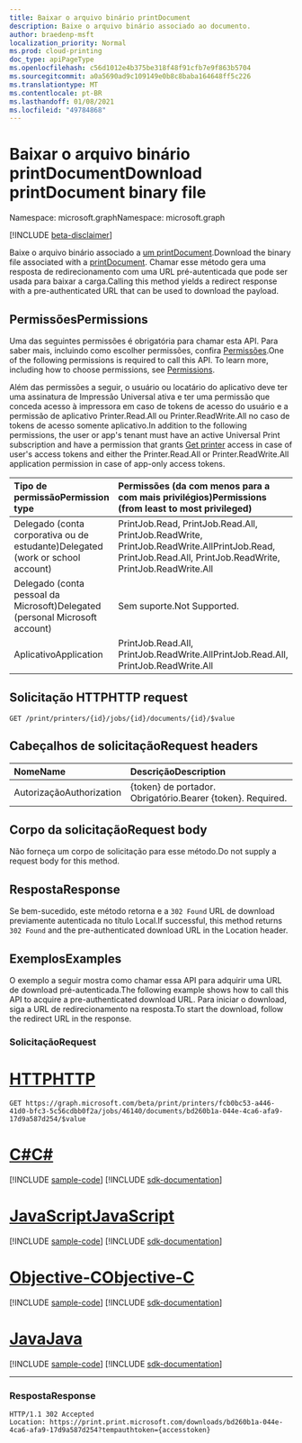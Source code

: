 ```yaml
---
title: Baixar o arquivo binário printDocument
description: Baixe o arquivo binário associado ao documento.
author: braedenp-msft
localization_priority: Normal
ms.prod: cloud-printing
doc_type: apiPageType
ms.openlocfilehash: c56d1012e4b375be318f48f91cfb7e9f863b5704
ms.sourcegitcommit: a0a5690ad9c109149e0b8c8baba164648ff5c226
ms.translationtype: MT
ms.contentlocale: pt-BR
ms.lasthandoff: 01/08/2021
ms.locfileid: "49784868"
---
```

# <a name="download-printdocument-binary-file"></a><span data-ttu-id="b372b-103">Baixar o arquivo binário printDocument</span><span class="sxs-lookup"><span data-stu-id="b372b-103">Download printDocument binary file</span></span>

<span data-ttu-id="b372b-104">Namespace: microsoft.graph</span><span class="sxs-lookup"><span data-stu-id="b372b-104">Namespace: microsoft.graph</span></span>

[!INCLUDE [beta-disclaimer](../../includes/beta-disclaimer.md)]

<span data-ttu-id="b372b-105">Baixe o arquivo binário associado a [um printDocument](../resources/printdocument.md).</span><span class="sxs-lookup"><span data-stu-id="b372b-105">Download the binary file associated with a [printDocument](../resources/printdocument.md).</span></span> <span data-ttu-id="b372b-106">Chamar esse método gera uma resposta de redirecionamento com uma URL pré-autenticada que pode ser usada para baixar a carga.</span><span class="sxs-lookup"><span data-stu-id="b372b-106">Calling this method yields a redirect response with a pre-authenticated URL that can be used to download the payload.</span></span>

## <a name="permissions"></a><span data-ttu-id="b372b-107">Permissões</span><span class="sxs-lookup"><span data-stu-id="b372b-107">Permissions</span></span>
<span data-ttu-id="b372b-p102">Uma das seguintes permissões é obrigatória para chamar esta API. Para saber mais, incluindo como escolher permissões, confira [Permissões](/graph/permissions-reference).</span><span class="sxs-lookup"><span data-stu-id="b372b-p102">One of the following permissions is required to call this API. To learn more, including how to choose permissions, see [Permissions](/graph/permissions-reference).</span></span>

<span data-ttu-id="b372b-110">Além das permissões a seguir, o usuário ou locatário do aplicativo deve ter uma [](printer-get.md) assinatura de Impressão Universal ativa e ter uma permissão que conceda acesso à impressora em caso de tokens de acesso do usuário e a permissão de aplicativo Printer.Read.All ou Printer.ReadWrite.All no caso de tokens de acesso somente aplicativo.</span><span class="sxs-lookup"><span data-stu-id="b372b-110">In addition to the following permissions, the user or app's tenant must have an active Universal Print subscription and have a permission that grants [Get printer](printer-get.md) access in case of user's access tokens and either the Printer.Read.All or Printer.ReadWrite.All application permission in case of app-only access tokens.</span></span> 

| <span data-ttu-id="b372b-111">Tipo de permissão</span><span class="sxs-lookup"><span data-stu-id="b372b-111">Permission type</span></span>                        | <span data-ttu-id="b372b-112">Permissões (da com menos para a com mais privilégios)</span><span class="sxs-lookup"><span data-stu-id="b372b-112">Permissions (from least to most privileged)</span></span>                  |
| :------------------------------------- | :----------------------------------------------------------- |
| <span data-ttu-id="b372b-113">Delegado (conta corporativa ou de estudante)</span><span class="sxs-lookup"><span data-stu-id="b372b-113">Delegated (work or school account)</span></span>     | <span data-ttu-id="b372b-114">PrintJob.Read, PrintJob.Read.All, PrintJob.ReadWrite, PrintJob.ReadWrite.All</span><span class="sxs-lookup"><span data-stu-id="b372b-114">PrintJob.Read, PrintJob.Read.All, PrintJob.ReadWrite, PrintJob.ReadWrite.All</span></span> |
| <span data-ttu-id="b372b-115">Delegado (conta pessoal da Microsoft)</span><span class="sxs-lookup"><span data-stu-id="b372b-115">Delegated (personal Microsoft account)</span></span> | <span data-ttu-id="b372b-116">Sem suporte.</span><span class="sxs-lookup"><span data-stu-id="b372b-116">Not Supported.</span></span>                                               |
| <span data-ttu-id="b372b-117">Aplicativo</span><span class="sxs-lookup"><span data-stu-id="b372b-117">Application</span></span>                            | <span data-ttu-id="b372b-118">PrintJob.Read.All, PrintJob.ReadWrite.All</span><span class="sxs-lookup"><span data-stu-id="b372b-118">PrintJob.Read.All, PrintJob.ReadWrite.All</span></span>                    |

## <a name="http-request"></a><span data-ttu-id="b372b-119">Solicitação HTTP</span><span class="sxs-lookup"><span data-stu-id="b372b-119">HTTP request</span></span>
<!-- { "blockType": "ignored" } -->
```http
GET /print/printers/{id}/jobs/{id}/documents/{id}/$value
```
## <a name="request-headers"></a><span data-ttu-id="b372b-120">Cabeçalhos de solicitação</span><span class="sxs-lookup"><span data-stu-id="b372b-120">Request headers</span></span>
| <span data-ttu-id="b372b-121">Nome</span><span class="sxs-lookup"><span data-stu-id="b372b-121">Name</span></span>          | <span data-ttu-id="b372b-122">Descrição</span><span class="sxs-lookup"><span data-stu-id="b372b-122">Description</span></span>               |
| :------------ | :------------------------ |
| <span data-ttu-id="b372b-123">Autorização</span><span class="sxs-lookup"><span data-stu-id="b372b-123">Authorization</span></span> | <span data-ttu-id="b372b-p103">{token} de portador. Obrigatório.</span><span class="sxs-lookup"><span data-stu-id="b372b-p103">Bearer {token}. Required.</span></span> |

## <a name="request-body"></a><span data-ttu-id="b372b-126">Corpo da solicitação</span><span class="sxs-lookup"><span data-stu-id="b372b-126">Request body</span></span>
<span data-ttu-id="b372b-127">Não forneça um corpo de solicitação para esse método.</span><span class="sxs-lookup"><span data-stu-id="b372b-127">Do not supply a request body for this method.</span></span>

## <a name="response"></a><span data-ttu-id="b372b-128">Resposta</span><span class="sxs-lookup"><span data-stu-id="b372b-128">Response</span></span>
<span data-ttu-id="b372b-129">Se bem-sucedido, este método retorna e a `302 Found` URL de download previamente autenticada no título Local.</span><span class="sxs-lookup"><span data-stu-id="b372b-129">If successful, this method returns `302 Found` and the pre-authenticated download URL in the Location header.</span></span>

## <a name="examples"></a><span data-ttu-id="b372b-130">Exemplos</span><span class="sxs-lookup"><span data-stu-id="b372b-130">Examples</span></span>
<span data-ttu-id="b372b-131">O exemplo a seguir mostra como chamar essa API para adquirir uma URL de download pré-autenticada.</span><span class="sxs-lookup"><span data-stu-id="b372b-131">The following example shows how to call this API to acquire a pre-authenticated download URL.</span></span> <span data-ttu-id="b372b-132">Para iniciar o download, siga a URL de redirecionamento na resposta.</span><span class="sxs-lookup"><span data-stu-id="b372b-132">To start the download, follow the redirect URL in the response.</span></span>

### <a name="request"></a><span data-ttu-id="b372b-133">Solicitação</span><span class="sxs-lookup"><span data-stu-id="b372b-133">Request</span></span>

# <a name="http"></a>[<span data-ttu-id="b372b-134">HTTP</span><span class="sxs-lookup"><span data-stu-id="b372b-134">HTTP</span></span>](#tab/http)
<!-- {
  "blockType": "request",
  "name": "get_document_value"
}-->
```msgraph-interactive
GET https://graph.microsoft.com/beta/print/printers/fcb0bc53-a446-41d0-bfc3-5c56cdbb0f2a/jobs/46140/documents/bd260b1a-044e-4ca6-afa9-17d9a587d254/$value
```
# <a name="c"></a>[<span data-ttu-id="b372b-135">C#</span><span class="sxs-lookup"><span data-stu-id="b372b-135">C#</span></span>](#tab/csharp)
[!INCLUDE [sample-code](../includes/snippets/csharp/get-document-value-csharp-snippets.md)]
[!INCLUDE [sdk-documentation](../includes/snippets/snippets-sdk-documentation-link.md)]

# <a name="javascript"></a>[<span data-ttu-id="b372b-136">JavaScript</span><span class="sxs-lookup"><span data-stu-id="b372b-136">JavaScript</span></span>](#tab/javascript)
[!INCLUDE [sample-code](../includes/snippets/javascript/get-document-value-javascript-snippets.md)]
[!INCLUDE [sdk-documentation](../includes/snippets/snippets-sdk-documentation-link.md)]

# <a name="objective-c"></a>[<span data-ttu-id="b372b-137">Objective-C</span><span class="sxs-lookup"><span data-stu-id="b372b-137">Objective-C</span></span>](#tab/objc)
[!INCLUDE [sample-code](../includes/snippets/objc/get-document-value-objc-snippets.md)]
[!INCLUDE [sdk-documentation](../includes/snippets/snippets-sdk-documentation-link.md)]

# <a name="java"></a>[<span data-ttu-id="b372b-138">Java</span><span class="sxs-lookup"><span data-stu-id="b372b-138">Java</span></span>](#tab/java)
[!INCLUDE [sample-code](../includes/snippets/java/get-document-value-java-snippets.md)]
[!INCLUDE [sdk-documentation](../includes/snippets/snippets-sdk-documentation-link.md)]

---


### <a name="response"></a><span data-ttu-id="b372b-139">Resposta</span><span class="sxs-lookup"><span data-stu-id="b372b-139">Response</span></span>

<!-- {
  "blockType": "response",
  "truncated": true
} -->
```http
HTTP/1.1 302 Accepted
Location: https://print.print.microsoft.com/downloads/bd260b1a-044e-4ca6-afa9-17d9a587d254?tempauthtoken={accesstoken}
```
